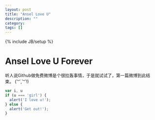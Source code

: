 ```yaml
---
layout: post
title: "Ansel Love U"
description: ""
category: 
tags: []
---
```

{% include JB/setup %}

# Ansel Love U Forever
听人说Github做免费微博是个很拉轰事情，于是就试试了，第一篇微博到此结束。
(︶,︶!)

```js
var i, u
if (u === 'girl') {
  alert('I love u!');
} else {
  alert('Get out!');
}
```